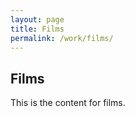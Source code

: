 ```yaml
---
layout: page
title: Films
permalink: /work/films/
---
```


## Films

This is the content for films.
